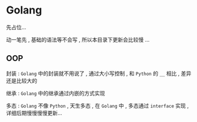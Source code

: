 # Golang

先占位...

动一笔先 , 基础的语法等不会写 , 所以本目录下更新会比较慢 ... 

## OOP

封装 : `Golang` 中的封装就不用说了 , 通过大小写控制 , 和 `Python` 的 `__` 相比 , 差异还是比较大的

继承 : `Golang` 中的继承通过内嵌的方式实现

多态 : `Golang` 不像 `Python` , 天生多态 , 在 `Golang` 中 , 多态通过 `interface` 实现 , 详细后期慢慢慢慢更新...
